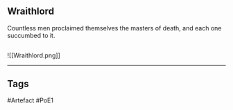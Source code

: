 ## Wraithlord
Countless men proclaimed themselves the masters of death,
and each one succumbed to it.
##
![[Wraithlord.png]]

---
## Tags
#Artefact
#PoE1